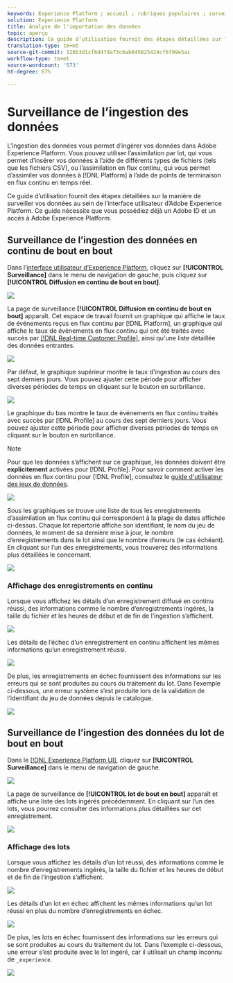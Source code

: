 ```yaml
---
keywords: Experience Platform ; accueil ; rubriques populaires ; surveillance ; surveillance ; flux de données ; surveillance ; analyse ; assimilation de données ; assimilation de données ; enregistrements de vues ; lots de vues ;
solution: Experience Platform
title: Analyse de l'importation des données
topic: aperçu
description: Ce guide d’utilisation fournit des étapes détaillées sur la manière de surveiller vos données au sein de l’interface utilisateur d’Adobe Experience Platform. Ce guide nécessite que vous possédiez déjà un Adobe ID et un accès à Adobe Experience Platform.
translation-type: tm+mt
source-git-commit: 126b3d1cf6d47da73c6ab045825424cf6f99e5ac
workflow-type: tm+mt
source-wordcount: '573'
ht-degree: 67%

---
```



# Surveillance de l’ingestion des données

L’ingestion des données vous permet d’ingérer vos données dans Adobe Experience Platform. Vous pouvez utiliser l’assimilation par lot, qui vous permet d’insérer vos données à l’aide de différents types de fichiers (tels que les fichiers CSV), ou l’assimilation en flux continu, qui vous permet d’assimiler vos données à [!DNL Platform] à l’aide de points de terminaison en flux continu en temps réel.

Ce guide d’utilisation fournit des étapes détaillées sur la manière de surveiller vos données au sein de l’interface utilisateur d’Adobe Experience Platform. Ce guide nécessite que vous possédiez déjà un Adobe ID et un accès à Adobe Experience Platform.

## Surveillance de l’ingestion des données en continu de bout en bout

Dans l’[interface utilisateur d’Experience Platform](https://platform.adobe.com), cliquez sur **[!UICONTROL Surveillance]** dans le menu de navigation de gauche, puis cliquez sur **[!UICONTROL Diffusion en continu de bout en bout]**.

![](../images/quality/monitor-data-flows/click-streaming-end-to-end.png)

La page de surveillance **[!UICONTROL Diffusion en continu de bout en bout]** apparaît. Cet espace de travail fournit un graphique qui affiche le taux de événements reçus en flux continu par [!DNL Platform], un graphique qui affiche le taux de événements en flux continu qui ont été traités avec succès par [[!DNL Real-time Customer Profile]](../../profile/home.md), ainsi qu&#39;une liste détaillée des données entrantes.

![](../images/quality/monitor-data-flows/list-streams.png)

Par défaut, le graphique supérieur montre le taux d&#39;ingestion au cours des sept derniers jours. Vous pouvez ajuster cette période pour afficher diverses périodes de temps en cliquant sur le bouton en surbrillance.

![](../images/quality/monitor-data-flows/list-streams-focus-on-top-graph.png)

Le graphique du bas montre le taux de événements en flux continu traités avec succès par [!DNL Profile] au cours des sept derniers jours. Vous pouvez ajuster cette période pour afficher diverses périodes de temps en cliquant sur le bouton en surbrillance.

>[!NOTE]
>
>Pour que les données s’affichent sur ce graphique, les données doivent être **explicitement** activées pour [!DNL Profile]. Pour savoir comment activer les données en flux continu pour [!DNL Profile], consultez le [guide d&#39;utilisateur des jeux de données](../../catalog/datasets/user-guide.md#enable-a-dataset-for-real-time-customer-profile).

![](../images/quality/monitor-data-flows/list-streams-focus-on-bottom-graph.png)

Sous les graphiques se trouve une liste de tous les enregistrements d’assimilation en flux continu qui correspondent à la plage de dates affichée ci-dessus. Chaque lot répertorié affiche son identifiant, le nom du jeu de données, le moment de sa dernière mise à jour, le nombre d’enregistrements dans le lot ainsi que le nombre d’erreurs (le cas échéant). En cliquant sur l’un des enregistrements, vous trouverez des informations plus détaillées le concernant.

![](../images/quality/monitor-data-flows/list-streams-focus-on-streams.png)

### Affichage des enregistrements en continu

Lorsque vous affichez les détails d’un enregistrement diffusé en continu réussi, des informations comme le nombre d’enregistrements ingérés, la taille du fichier et les heures de début et de fin de l’ingestion s’affichent.

![](../images/quality/monitor-data-flows/successful-streaming-record.png)

Les détails de l’échec d’un enregistrement en continu affichent les mêmes informations qu’un enregistrement réussi.

![](../images/quality/monitor-data-flows/failed-batch.png)

De plus, les enregistrements en échec fournissent des informations sur les erreurs qui se sont produites au cours du traitement du lot. Dans l’exemple ci-dessous, une erreur système s’est produite lors de la validation de l’identifiant du jeu de données depuis le catalogue.

![](../images/quality/monitor-data-flows/failed-batch-details.png)

## Surveillance de l’ingestion des données du lot de bout en bout

Dans le [[!DNL Experience Platform UI]](https://platform.adobe.com), cliquez sur **[!UICONTROL Surveillance]** dans le menu de navigation de gauche.

![](../images/quality/monitor-data-flows/click-monitoring.png)

La page de surveillance de **[!UICONTROL lot de bout en bout]** apparaît et affiche une liste des lots ingérés précédemment. En cliquant sur l’un des lots, vous pourrez consulter des informations plus détaillées sur cet enregistrement.

![](../images/quality/monitor-data-flows/list-batches.png)

### Affichage des lots

Lorsque vous affichez les détails d’un lot réussi, des informations comme le nombre d’enregistrements ingérés, la taille du fichier et les heures de début et de fin de l’ingestion s’affichent.

![](../images/quality/monitor-data-flows/successful-batch.png)

Les détails d’un lot en échec affichent les mêmes informations qu’un lot réussi en plus du nombre d’enregistrements en échec.

![](../images/quality/monitor-data-flows/failed-streaming-record.png)

De plus, les lots en échec fournissent des informations sur les erreurs qui se sont produites au cours du traitement du lot. Dans l’exemple ci-dessous, une erreur s’est produite avec le lot ingéré, car il utilisait un champ inconnu de `_experience`.

![](../images/quality/monitor-data-flows/failed-streaming-record-details.png)
